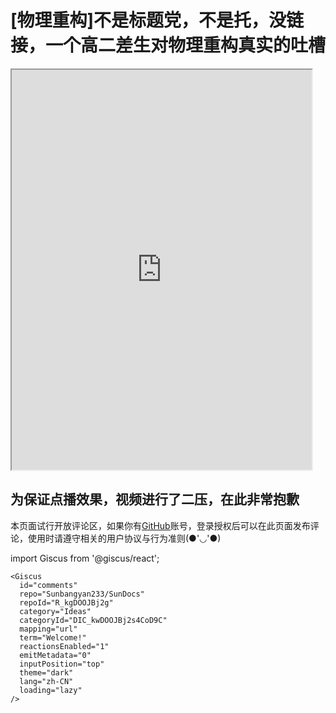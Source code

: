 # [物理重构]不是标题党，不是托，没链接，一个高二差生对物理重构真实的吐槽



<iframe src="https://alist.sunbangyan.cn/Private/OnedriveP/[SHANA][%E7%89%A9%E7%90%86%E9%87%8D%E6%9E%84]%E4%B8%8D%E6%98%AF%E6%A0%87%E9%A2%98%E5%85%9A%EF%BC%8C%E4%B8%8D%E6%98%AF%E6%89%98%EF%BC%8C%E6%B2%A1%E9%93%BE%E6%8E%A5%EF%BC%8C%E4%B8%80%E4%B8%AA%E9%AB%98%E4%BA%8C%E5%B7%AE%E7%94%9F%E5%AF%B9%E7%89%A9%E7%90%86%E9%87%8D%E6%9E%84%E7%9C%9F%E5%AE%9E%E7%9A%84%E5%90%90%E6%A7%BD_%E5%93%94%E5%93%A9%E5%93%94%E5%93%A9_bilibili%20(3).mp4" width="480" height="640"></iframe>

为保证点播效果，视频进行了二压，在此非常抱歉
---
本页面试行开放评论区，如果你有[GitHub](https://github.com)账号，登录授权后可以在此页面发布评论，使用时请遵守相关的用户协议与行为准则(●'◡'●)

import Giscus from '@giscus/react';

    <Giscus
      id="comments"
      repo="Sunbangyan233/SunDocs"
      repoId="R_kgDOOJBj2g"
      category="Ideas"
      categoryId="DIC_kwDOOJBj2s4CoD9C"
      mapping="url"
      term="Welcome!"
      reactionsEnabled="1"
      emitMetadata="0"
      inputPosition="top"
      theme="dark"
      lang="zh-CN"
      loading="lazy"
    />